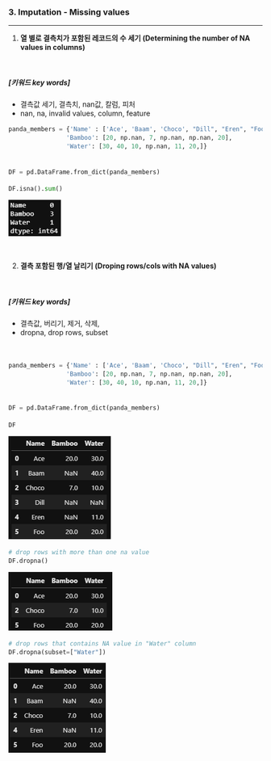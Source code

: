 ### 3. Imputation - Missing values
--------
1. **열 별로 결측치가 포함된 레코드의 수 세기 (Determining the number of NA values in columns)**  


<br/>  


##### [키워드 key words]  
  - 결측값 세기, 결측치, nan값, 칼럼, 피처
  - nan, na, invalid values, column, feature

```python
panda_members = {'Name' : ['Ace', 'Baam', 'Choco', "Dill", "Eren", "Foo"],
                'Bamboo': [20, np.nan, 7, np.nan, np.nan, 20],
                'Water': [30, 40, 10, np.nan, 11, 20,]}


DF = pd.DataFrame.from_dict(panda_members)

DF.isna().sum()
```

![count_nan](/assets/03.Imputation/count_nan.png)  


<br/>  



2. **결측 포함된 행/열 날리기 (Droping rows/cols with NA values)**


<br/>  


##### [키워드 key words]  
  - 결측값, 버리기, 제거, 삭제,
  - dropna, drop rows, subset

```python


panda_members = {'Name' : ['Ace', 'Baam', 'Choco', "Dill", "Eren", "Foo"],
                'Bamboo': [20, np.nan, 7, np.nan, np.nan, 20],
                'Water': [30, 40, 10, np.nan, 11, 20,]}


DF = pd.DataFrame.from_dict(panda_members)

DF
```

![count_nan](/assets/03.Imputation/dropna_orig.png)  

```python
# drop rows with more than one na value
DF.dropna()
```
![count_nan](/assets/03.Imputation/dropna_after.png)  
```python
# drop rows that contains NA value in "Water" column
DF.dropna(subset=["Water"])

```
![count_nan](/assets/03.Imputation/dropna_subset.png)  



<br/>  
